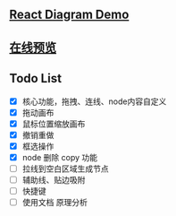 ## [React Diagram Demo](https://github.com/huangjincq/react-diagram-demo)

## [在线预览](https://huangjincq.github.io/react-diagram-demo)

## Todo List

- [x] 核心功能，拖拽、连线、node内容自定义
- [x] 拖动画布
- [x] 鼠标位置缩放画布
- [x] 撤销重做
- [x] 框选操作
- [x] node 删除 copy 功能
- [ ] 拉线到空白区域生成节点
- [ ] 辅助线、贴边吸附
- [ ] 快捷键
- [ ] 使用文档 原理分析
